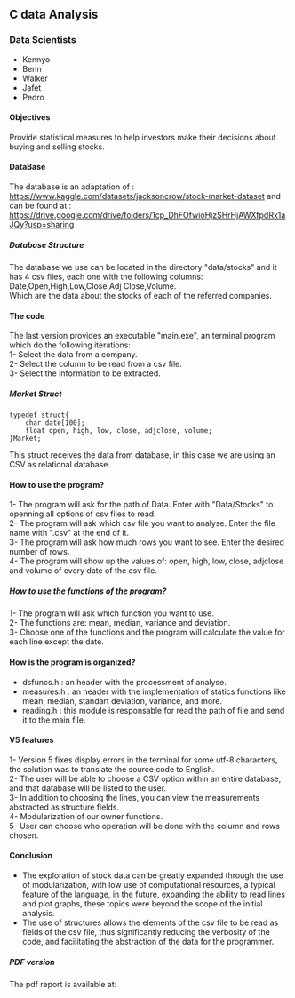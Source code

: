 ## C data Analysis

### Data Scientists 
  - Kennyo
  - Benn
  - Walker
  - Jafet
  - Pedro
  
#### Objectives
Provide statistical measures to help investors make their decisions about buying and selling stocks.

#### DataBase
The database is an adaptation of : https://www.kaggle.com/datasets/jacksoncrow/stock-market-dataset 
and can be found at : https://drive.google.com/drive/folders/1cp_DhFOfwioHjzSHrHjAWXfpdRx1aJQy?usp=sharing

##### Database Structure
The database we use can be located in the directory "data/stocks" and it has 4 csv files, each one with the following columns:<br>
Date,Open,High,Low,Close,Adj Close,Volume.<br>
Which are the data about the stocks of each of the referred companies.<br>

#### The code
The last version provides an executable "main.exe", an terminal program which do the following iterations:<br>
1- Select the data from a company.<br>
2- Select the column to be read from a csv file.<br>
3- Select the information to be extracted.<br>

##### Market Struct
```
typedef struct{
    char date[100];
    float open, high, low, close, adjclose, volume;
}Market;
```
This struct receives the data from database, in this case we are using an CSV as relational database.

#### How to use the program?

1- The program will ask for the path of Data. Enter with "Data/Stocks" to openning all options of csv files to read.<br>
2- The program will ask which csv file you want to analyse. Enter the file name with ".csv" at the end of it.<br>
3- The program will ask how much rows you want to see. Enter the desired number of rows.<br>
4- The program will show up the values of: open, high, low, close, adjclose and volume of every date of the csv file.<br>

##### How to use the functions of the program?

1- The program will ask which function you want to use. <br>
2- The functions are: mean, median, variance and deviation.<br>
3- Choose one of the functions and the program will calculate the value for each line except the date.<br>

#### How is the program is organized?
- dsfuncs.h  : an header with the processment of analyse.<br>
- measures.h : an header with the implementation of statics functions like mean, median, standart deviation, variance, and more.<br>
- reading.h  : this module is responsable for read the path of file and send it to the main file.<br>

#### V5 features
1- Version 5 fixes display errors in the terminal for some utf-8 characters, the solution was to translate the source code to English.<br>
2- The user will be able to choose a CSV option within an entire database, and that database will be listed to the user.<br>
3- In addition to choosing the lines, you can view the measurements abstracted as structure fields.<br>
4- Modularization of our owner functions.<br>
5- User can choose who operation will be done with the column and rows chosen.<br>

#### Conclusion
- The exploration of stock data can be greatly expanded through the use of modularization, with low use of computational resources, a typical feature of the language, in the future, expanding the ability to read lines and plot graphs, these topics were beyond the scope of the initial analysis.
- The use of structures allows the elements of the csv file to be read as fields of the csv file, thus significantly reducing the verbosity of the code, and facilitating the abstraction of the data for the programmer.

##### PDF version
The pdf report is available at: 

